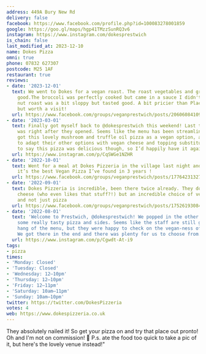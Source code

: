 ```yaml
---
address: 449A Bury New Rd
delivery: false
facebook: https://www.facebook.com/profile.php?id=100083278001859
google: https://goo.gl/maps/hgp41TMzzSunRQ3v6
instagram: https://www.instagram.com/dokesprestwich
is_chain: false
last_modified_at: 2023-12-10
name: Dokes Pizza
omni: true
phone: 07832 627307
postcode: M25 1AF
restaurant: true
reviews:
- date: '2023-12-01'
  text: We went to Dokes for a vegan roast. The roast vegetables and greens were really
    good.The broccoli was perfectly cooked but came in a sauce I didn't like. The
    nut roast was a bit sloppy but tasted good. A bit pricier than Place and Palette
    but worth a visit!
  url: https://www.facebook.com/groups/veganprestwich/posts/2060608410983231/?comment_id=2060641980979874
- date: '2023-03-01'
  text: Finally got myself back to @dokesprestwich this weekend! Last time I went
    was right after they opened. Seems like the menu has been streamlined a bit. They’ve
    got this lovely mushroom and truffle oil pizza as a vegan option, and are willing
    to adapt their other options with vegan cheese and topping substitutions. I have
    to say this pizza was delicious though, so I’d happily have it again!
  url: https://www.instagram.com/p/CqSWGe1NZHR
- date: '2022-10-01'
  text: Went for a meal at Dokes Pizzeria in the village last night and have to admit
    it’s the best Vegan Pizza I’ve found in 3 years !
  url: https://www.facebook.com/groups/veganprestwich/posts/1776423132735095
- date: '2022-09-01'
  text: Dokes Pizzeria is incredible, been there twice already. They don't have vegan
    cheese (who even likes that stuff?!) but an incredible choice of vegan options
    and not just pizza
  url: https://www.facebook.com/groups/veganprestwich/posts/1752619308448811/?comment_id=1752644175112991
- date: '2022-08-01'
  text: 'Welcome to Prestwich, @dokesprestwich! We popped in the other day and had
    some really tasty pizza and sides. Seems like the staff are still getting the
    hang of the menu, but they were happy to check on the vegan-ness of their options.
    We got there in the end and there was plenty for us to choose from. Thanks guys! '
  url: https://www.instagram.com/p/Cgwdt-At-i9
tags:
- pizza
times:
- 'Monday: Closed'
- 'Tuesday: Closed'
- 'Wednesday: 12–10pm'
- 'Thursday: 12–10pm'
- 'Friday: 12–11pm'
- 'Saturday: 10am–11pm'
- 'Sunday: 10am–10pm'
twitter: https://twitter.com/DokesPizzeria
votes: 4
web: https://www.dokespizzeria.co.uk
---
```

They absolutely nailed it!
So get your pizza on and try that place out pronto!
Oh and I'm not on commission! 🤣
P.s. ate the food too quick to take a pic of it, but here's the lovely venue instead!"
